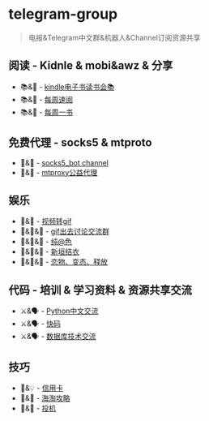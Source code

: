 # telegram-group

> 电报&Telegram中文群&机器人&Channel订阅资源共享

## 阅读 - Kidnle & mobi&awz & 分享

- 📚&👥 - [kindle电子书读书会📚](https://t.me/zebook)
- 📚&👥 - [每周速阅](https://t.me/shareReading)
- 📚&👥 - [每周一书](https://t.me/weekly_books)


## 免费代理 - socks5 & mtproto

- 🤑&📮 - [socks5_bot channel](https://t.me/socks5ru)
- 🤑&📮 - [mtproxy公益代理](https://t.me/tgdaili)


## 娱乐 

- 🤑&🤖 - [视频转gif](https://t.me/vgifbot)
- 🤑&👥&🔞 - [gif出去讨论交流群](https://t.me/luztwolfz_group)
- 🤑&👥&🔞 - [纯@色](https://t.me/pureSe)
- 🤑&👥&🔞 - [新垣结衣](https://t.me/L_Gakki)
- 🤑&👥&🔞 - [恋物、变态、释放](https://t.me/joinchat/FAkQcUIr6QkxGqaHl5qraA)

## 代码 - 培训 & 学习资料 & 资源共享交流

- ⚔️&🗣 - [Python中文交流](https://t.me/pythonzh)
- ⚔️&🗣 - [快码](https://t.me/quickCoder)
- ⚔️&🗣 - [数据库技术交流](https://t.me/DataSearch)

## 技巧

- 🔨&💡 - [信用卡](https://t.me/cdgroup)
- 🔨&👥 - [海淘攻略](https://t.me/ihaitao)
- 🤑&👥 - [投机](https://t.me/go4chance)
